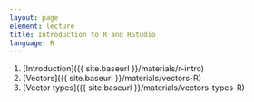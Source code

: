 ```yaml
---
layout: page
element: lecture
title: Introduction to R and RStudio
language: R
---
```


1. [Introduction]({{ site.baseurl }}/materials/r-intro)
2. [Vectors]({{ site.baseurl }}/materials/vectors-R)
3. [Vector types]({{ site.baseurl }}/materials/vectors-types-R)
